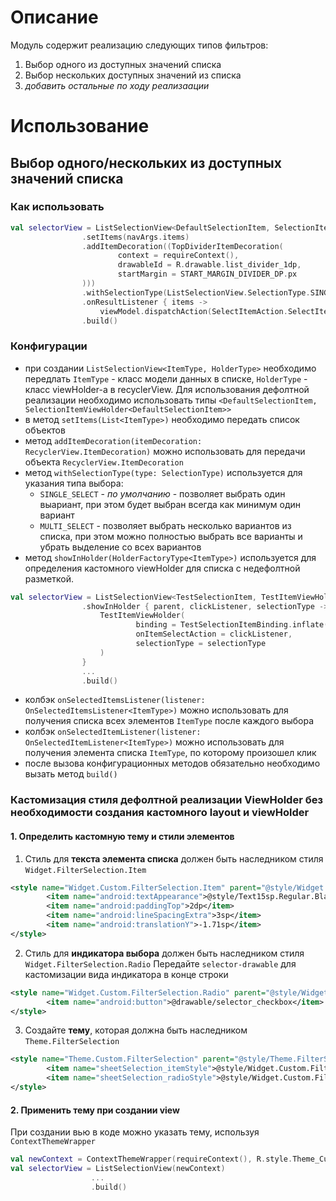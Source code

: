 # Описание

Модуль содержит реализацию следующих типов фильтров:

1. Выбор одного из доступных значений списка
2. Выбор нескольких доступных значений из списка
3. <em>добавить остальные по ходу реализаации</em>

# Использование

## Выбор одного/нескольких из доступных значений списка

### Как использовать
``` kotlin
val selectorView = ListSelectionView<DefaultSelectionItem, SelectionItemViewHolder<DefaultSelectionItem>>(context)
                .setItems(navArgs.items)
                .addItemDecoration((TopDividerItemDecoration(
                        context = requireContext(),
                        drawableId = R.drawable.list_divider_1dp,
                        startMargin = START_MARGIN_DIVIDER_DP.px
                )))
                .withSelectionType(ListSelectionView.SelectionType.SINGLE_SELECT)
                .onResultListener { items ->
                    viewModel.dispatchAction(SelectItemAction.SelectItem(items)) }
                .build()
```
### Конфигурации
* при создании `ListSelectionView<ItemType, HolderType>` необходимо передлать `ItemType` - класс модели данных в списке, `HolderType` - класс viewHolder-а в recyclerView.
Для использования дефолтной реализации необходимо использовать типы `<DefaultSelectionItem, SelectionItemViewHolder<DefaultSelectionItem>>`
* в метод `setItems(List<ItemType>)` необходимо передать список объектов
* метод `addItemDecoration(itemDecoration: RecyclerView.ItemDecoration)` можно использовать для передачи объекта `RecyclerView.ItemDecoration`
* метод `withSelectionType(type: SelectionType)` используется для указания типа выбора:
  * `SINGLE_SELECT` - <em>по умолчанию</em> - позволяет выбрать один выариант, при этом будет выбран всегда как минимум один вариант
  * `MULTI_SELECT` - позволяет выбрать несколько вариантов из списка, при этом можно полностью выбрать все варианты и убрать выделение со всех вариантов
* метод `showInHolder(HolderFactoryType<ItemType>)` используется для определения кастомного viewHolder для списка с недефолтной разметкой.
``` kotlin
val selectorView = ListSelectionView<TestSelectionItem, TestItemViewHolder>(context)
                .showInHolder { parent, clickListener, selectionType ->
                    TestItemViewHolder(
                            binding = TestSelectionItemBinding.inflate(LayoutInflater.from(parent.context), parent, false),
                            onItemSelectAction = clickListener,
                            selectionType = selectionType
                    )
                }
                ...
                .build()
```
* колбэк `onSelectedItemsListener(listener: OnSelectedItemsListener<ItemType>)` можно использовать для получения списка всех элементов `ItemType` после каждого выбора
* колбэк `onSelectedItemListener(listener: OnSelectedItemListener<ItemType>)` можно использовать для получения элемента списка `ItemType`, по которому произошел клик
* после вызова конфигурационных методов обязательно необходимо вызать метод `build()`

### Кастомизация стиля дефолтной реализации ViewHolder без необходимости создания кастомного layout и viewHolder

#### 1. Определить кастомную тему и стили элементов
1. Стиль для **текста элемента списка** должен быть наследником стиля `Widget.FilterSelection.Item`
``` xml
<style name="Widget.Custom.FilterSelection.Item" parent="@style/Widget.FilterSelection.Item">
        <item name="android:textAppearance">@style/Text15sp.Regular.Black</item>
        <item name="android:paddingTop">2dp</item>
        <item name="android:lineSpacingExtra">3sp</item>
        <item name="android:translationY">-1.71sp</item>
</style>
```
2. Стиль для **индикатора выбора** должен быть наследником стиля `Widget.FilterSelection.Radio`
Передайте `selector-drawable` для кастомизации вида индикатора в конце строки
``` xml
<style name="Widget.Custom.FilterSelection.Radio" parent="@style/Widget.FilterSelection.Radio">
        <item name="android:button">@drawable/selector_checkbox</item>
</style>
```
3. Создайте **тему**, которая должна быть наследником `Theme.FilterSelection`
``` xml
<style name="Theme.Custom.FilterSelection" parent="@style/Theme.FilterSelection">
        <item name="sheetSelection_itemStyle">@style/Widget.Custom.FilterSelection.Item</item>
        <item name="sheetSelection_radioStyle">@style/Widget.Custom.FilterSelection.Radio</item>
</style>
```
#### 2. Применить тему при создании view
При создании вью в коде можно указать тему, используя `ContextThemeWrapper`
``` kotlin
val newContext = ContextThemeWrapper(requireContext(), R.style.Theme_Custom_FilterSelection)
val selectorView = ListSelectionView(newContext)
                  ...
                  .build()
```
